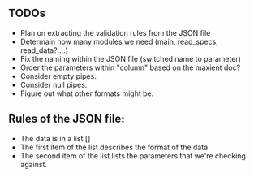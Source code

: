 ## TODOs
* Plan on extracting the validation rules from the JSON file
* Determain how many modules we need (main, read_specs, read_data?....)
* Fix the naming within the JSON file (switched name to parameter)
* Order the parameters within "column" based on the maxient doc?
* Consider empty pipes.
* Consider null pipes.
* Figure out what other formats might be.

## Rules of the JSON file:
* The data is in a list []
* The first item of the list describes the format of the data.
* The second item of the list lists the parameters that we're checking against.
